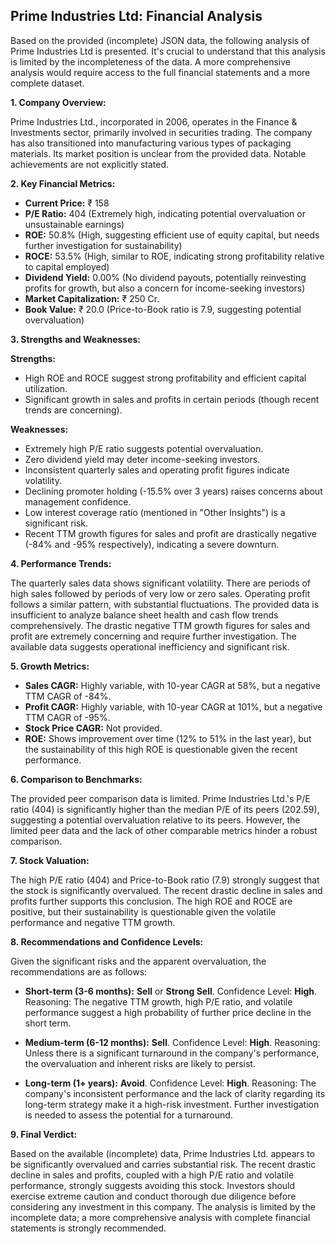 ## Prime Industries Ltd: Financial Analysis

Based on the provided (incomplete) JSON data, the following analysis of Prime Industries Ltd is presented.  It's crucial to understand that this analysis is limited by the incompleteness of the data.  A more comprehensive analysis would require access to the full financial statements and a more complete dataset.

**1. Company Overview:**

Prime Industries Ltd., incorporated in 2006, operates in the Finance & Investments sector, primarily involved in securities trading.  The company has also transitioned into manufacturing various types of packaging materials.  Its market position is unclear from the provided data.  Notable achievements are not explicitly stated.

**2. Key Financial Metrics:**

* **Current Price:** ₹ 158
* **P/E Ratio:** 404 (Extremely high, indicating potential overvaluation or unsustainable earnings)
* **ROE:** 50.8% (High, suggesting efficient use of equity capital, but needs further investigation for sustainability)
* **ROCE:** 53.5% (High, similar to ROE, indicating strong profitability relative to capital employed)
* **Dividend Yield:** 0.00% (No dividend payouts, potentially reinvesting profits for growth, but also a concern for income-seeking investors)
* **Market Capitalization:** ₹ 250 Cr.
* **Book Value:** ₹ 20.0 (Price-to-Book ratio is 7.9, suggesting potential overvaluation)


**3. Strengths and Weaknesses:**

**Strengths:**

* High ROE and ROCE suggest strong profitability and efficient capital utilization.
* Significant growth in sales and profits in certain periods (though recent trends are concerning).

**Weaknesses:**

* Extremely high P/E ratio suggests potential overvaluation.
* Zero dividend yield may deter income-seeking investors.
* Inconsistent quarterly sales and operating profit figures indicate volatility.
* Declining promoter holding (-15.5% over 3 years) raises concerns about management confidence.
* Low interest coverage ratio (mentioned in "Other Insights") is a significant risk.
* Recent TTM growth figures for sales and profit are drastically negative (-84% and -95% respectively), indicating a severe downturn.


**4. Performance Trends:**

The quarterly sales data shows significant volatility.  There are periods of high sales followed by periods of very low or zero sales.  Operating profit follows a similar pattern, with substantial fluctuations.  The provided data is insufficient to analyze balance sheet health and cash flow trends comprehensively.  The drastic negative TTM growth figures for sales and profit are extremely concerning and require further investigation.  The available data suggests operational inefficiency and significant risk.

**5. Growth Metrics:**

* **Sales CAGR:**  Highly variable, with 10-year CAGR at 58%, but a negative TTM CAGR of -84%.
* **Profit CAGR:**  Highly variable, with 10-year CAGR at 101%, but a negative TTM CAGR of -95%.
* **Stock Price CAGR:** Not provided.
* **ROE:**  Shows improvement over time (12% to 51% in the last year), but the sustainability of this high ROE is questionable given the recent performance.

**6. Comparison to Benchmarks:**

The provided peer comparison data is limited.  Prime Industries Ltd.'s P/E ratio (404) is significantly higher than the median P/E of its peers (202.59), suggesting a potential overvaluation relative to its peers.  However, the limited peer data and the lack of other comparable metrics hinder a robust comparison.

**7. Stock Valuation:**

The high P/E ratio (404) and Price-to-Book ratio (7.9) strongly suggest that the stock is significantly overvalued.  The recent drastic decline in sales and profits further supports this conclusion.  The high ROE and ROCE are positive, but their sustainability is questionable given the volatile performance and negative TTM growth.

**8. Recommendations and Confidence Levels:**

Given the significant risks and the apparent overvaluation, the recommendations are as follows:

* **Short-term (3-6 months):**  **Sell** or **Strong Sell**.  Confidence Level: **High**.  Reasoning: The negative TTM growth, high P/E ratio, and volatile performance suggest a high probability of further price decline in the short term.

* **Medium-term (6-12 months):**  **Sell**. Confidence Level: **High**. Reasoning:  Unless there is a significant turnaround in the company's performance, the overvaluation and inherent risks are likely to persist.

* **Long-term (1+ years):**  **Avoid**. Confidence Level: **High**. Reasoning:  The company's inconsistent performance and the lack of clarity regarding its long-term strategy make it a high-risk investment.  Further investigation is needed to assess the potential for a turnaround.


**9. Final Verdict:**

Based on the available (incomplete) data, Prime Industries Ltd. appears to be significantly overvalued and carries substantial risk.  The recent drastic decline in sales and profits, coupled with a high P/E ratio and volatile performance, strongly suggests avoiding this stock.  Investors should exercise extreme caution and conduct thorough due diligence before considering any investment in this company.  The analysis is limited by the incomplete data; a more comprehensive analysis with complete financial statements is strongly recommended.
